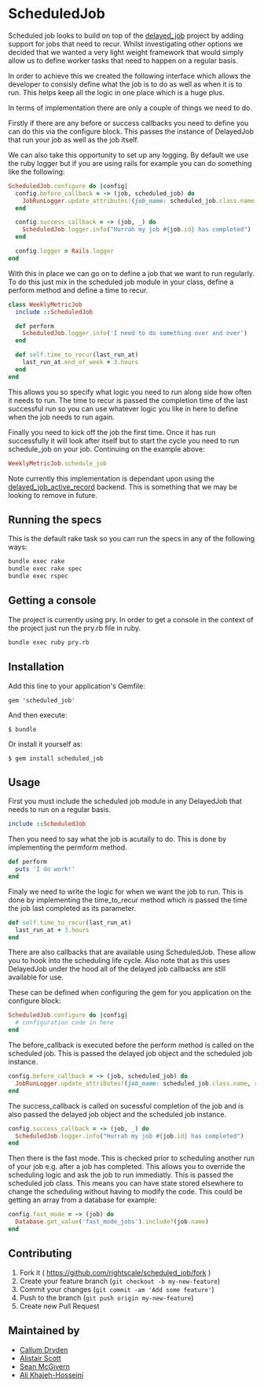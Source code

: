 # ScheduledJob

Scheduled job looks to build on top of the [delayed_job](https://github.com/collectiveidea/delayed_job) project by adding support for jobs that need to recur. Whilst investigating other options we decided that we wanted a very light weight framework that would simply allow us to define worker tasks that need to happen on a regular basis.

In order to achieve this we created the following interface which allows the developer to consisly define what the job is to do as well as when it is to run. This helps keep all the logic in one place which is a huge plus.

In terms of implementation there are only a couple of things we need to do.

Firstly if there are any before or success callbacks you need to define you can do this via the configure block. This passes the instance of DelayedJob that run your job as well as the job itself.

We can also take this opportunity to set up any logging. By default we use the ruby logger but if you are using rails for example you can do something like the following:

```ruby
ScheduledJob.configure do |config|
  config.before_callback = -> (job, scheduled_job) do
    JobRunLogger.update_attributes!(job_name: scheduled_job.class.name, started_at: Time.now.utc)
  end

  config.success_callback = -> (job, _) do
    ScheduledJob.logger.info("Hurrah my job #{job.id} has completed")
  end

  config.logger = Rails.logger
end
```

With this in place we can go on to define a job that we want to run regularly. To do this just mix in the scheduled job module in your class, define a perform method and define a time to recur.

```ruby
class WeeklyMetricJob
  include ::ScheduledJob

  def perform
    ScheduledJob.logger.info('I need to do something over and over')
  end

  def self.time_to_recur(last_run_at)
    last_run_at.end_of_week + 3.hours
  end
end
```

This allows you so specify what logic you need to run along side how often it needs to run. The time to recur is passed the completion time of the last successful run so you can use whatever logic you like in here to define when the job needs to run again.

Finally you need to kick off the job the first time. Once it has run successfully it will look after itself but to start the cycle you need to run schedule_job on your job. Continuing on the example above:

```ruby
WeeklyMetricJob.schedule_job
```

Note currently this implementation is dependant upon using the [delayed_job_active_record](https://github.com/collectiveidea/delayed_job_active_record) backend. This is something that we may be looking to remove in future.

## Running the specs

This is the default rake task so you can run the specs in any of the following ways:

```bash
bundle exec rake
bundle exec rake spec
bundle exec rspec
```

## Getting a console

The project is currently using pry. In order to get a console in the context of the project just run the pry.rb file in ruby.

```bash
bundle exec ruby pry.rb
```

## Installation

Add this line to your application's Gemfile:

    gem 'scheduled_job'

And then execute:

    $ bundle

Or install it yourself as:

    $ gem install scheduled_job

## Usage

First you must include the scheduled job module in any DelayedJob that needs to run on a regular basis.

```ruby
include ::ScheduledJob
```

Then you need to say what the job is acutally to do. This is done by implementing the permform method.

```ruby
def perform
  puts 'I do work!'
end
```

Finaly we need to write the logic for when we want the job to run. This is done by implementing the time_to_recur method which is passed the time the job last completed as its parameter.

```ruby
def self.time_to_recur(last_run_at)
  last_run_at + 3.hours
end
```

There are also callbacks that are available using ScheduledJob. These allow you to hook into the scheduling life cycle. Also note that as this uses DelayedJob under the hood all of the delayed job callbacks are still available for use.

These can be defined when configuring the gem for you application on the configure block:

```ruby
ScheduledJob.configure do |config|
  # configuration code in here
end
```

The before_callback is executed before the perform method is called on the scheduled job. This is passed the delayed job object and the scheduled job instance.

```ruby
config.before_callback = -> (job, scheduled_job) do
  JobRunLogger.update_attributes!(job_name: scheduled_job.class.name, started_at: Time.now.utc)
end
```

The success_callback is called on sucessful completion of the job and is also passed the delayed job object and the scheduled job instance.

```ruby
config.success_callback = -> (job, _) do
  ScheduledJob.logger.info("Hurrah my job #{job.id} has completed")
end
```

Then there is the fast mode. This is checked prior to scheduling another run of your job e.g. after a job has completed. This allows you to override the scheduling logic and ask the job to run immediatly. This is passed the scheduled job class. This means you can have state stored elsewhere to change the scheduling without having to modify the code. This could be getting an array from a database for example:

```ruby
config.fast_mode = -> (job) do
  Database.get_value('fast_mode_jobs').include?(job.name)
end
```

## Contributing

1. Fork it ( https://github.com/rightscale/scheduled_job/fork )
2. Create your feature branch (`git checkout -b my-new-feature`)
3. Commit your changes (`git commit -am 'Add some feature'`)
4. Push to the branch (`git push origin my-new-feature`)
5. Create new Pull Request

## Maintained by
- [Callum Dryden](https://github.com/CallumD)
- [Alistair Scott](https://github.com/aliscott)
- [Sean McGivern](https://github.com/smcgivern)
- [Ali Khajeh-Hosseini](https://github.com/alikhajeh1)
